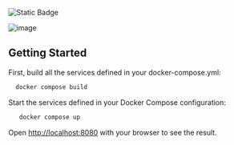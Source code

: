 ![Static Badge](https://img.shields.io/badge/build-npm-green)

![image](https://github.com/m-mourouh/Movie_app/assets/60442896/03c55853-7b53-4fd9-81ad-a97e7077f4fe)


## Getting Started

First, build all the services defined in your docker-compose.yml:
```bash
  docker compose build
```
 Start the services defined in your Docker Compose configuration:

```bash
   docker compose up
```

Open [http://localhost:8080](http://localhost:8080) with your browser to see the result.

